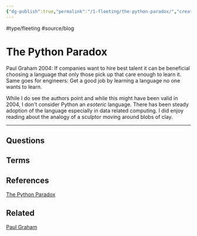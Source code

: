 ```yaml
---
{"dg-publish":true,"permalink":"/1-fleeting/the-python-paradox/","created":"2023-08-12T05:16:33.979-06:00","updated":"2023-08-23T05:51:17.922-06:00"}
---
```


#type/fleeting #source/blog 
# The Python Paradox

Paul Graham 2004:
If companies want to hire best talent it can be beneficial choosing a language that only those pick up that care enough to learn it. Same goes for engineers: Get a good job by learning a language no one wants to learn.

While I do see the authors point and while this might have been valid in 2004, I don't consider Python an *esoteric* language. There has been steady adoption of the language especially in data related computing.
I did enjoy reading about the analogy of a sculptor moving around blobs of clay.

---
## Questions

## Terms
## References
[The Python Paradox](http://www.paulgraham.com/pypar.html)
## Related
[Paul Graham](https://en.wikipedia.org/wiki/Paul_Graham_(programmer))